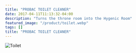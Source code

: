 ```yaml
---
title: "PROBAC TOILET CLEANER"
date: 2017-04-11T11:13:32-04:00
description: "Turns the throne room into the Hygenic Room"
featured_image: "/product/toilet.webp"
tags: []
title: "PROBAC TOILET CLEANER"
---
```

![Toilet](/product/toilet.webp)



